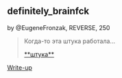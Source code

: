 ## definitely_brainfck
by @EugeneFronzak, REVERSE, 250

> Когда-то эта штука работала...
> 
> [\*\*штука\*\*](task.txt)

[Write-up](WRITEUP.md)